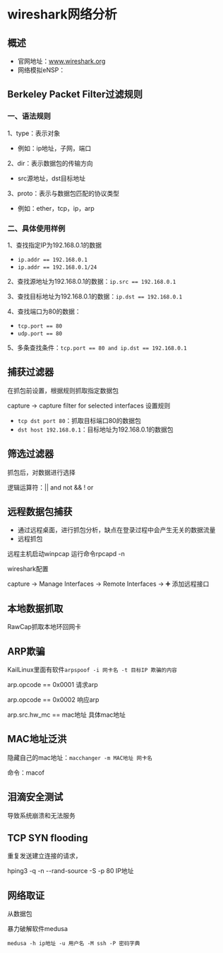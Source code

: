 # wireshark网络分析

## 概述

- 官网地址：www.wireshark.org
- 网络模拟eNSP：

## Berkeley Packet Filter过滤规则

### 一、语法规则

1、type：表示对象

- 例如：ip地址，子网，端口

2、dir：表示数据包的传输方向

- src源地址，dst目标地址

3、proto：表示与数据包匹配的协议类型

- 例如：ether，tcp，ip，arp

### 二、具体使用样例

1、查找指定IP为192.168.0.1的数据

- `ip.addr == 192.168.0.1`  
- `ip.addr == 192.168.0.1/24` 

2、查找源地址为192.168.0.1的数据：`ip.src == 192.168.0.1` 

3、查找目标地址为192.168.0.1的数据：`ip.dst == 192.168.0.1` 

4、查找端口为80的数据：

- `tcp.port == 80` 
- `udp.port == 80` 

5、多条查找条件：`tcp.port == 80 and ip.dst == 192.168.0.1` 

## 捕获过滤器

在抓包前设置，根据规则抓取指定数据包

capture $\to$ capture filter for selected interfaces 设置规则

- `tcp dst port 80`：抓取目标端口80的数据包
- `dst host 192.168.0.1`：目标地址为192.168.0.1的数据包

## 筛选过滤器

抓包后，对数据进行选择

逻辑运算符：|| and not && ! or

## 远程数据包捕获

- 通过远程桌面，进行抓包分析，缺点在登录过程中会产生无关的数据流量
- 远程抓包

远程主机启动winpcap 运行命令rpcapd -n

wireshark配置

capture $\to$ Manage Interfaces $\to$ Remote Interfaces $\to$ ➕ 添加远程接口

## 本地数据抓取

RawCap抓取本地环回网卡

## ARP欺骗

KailLinux里面有软件`arpspoof -i 网卡名 -t 目标IP 欺骗的内容` 

arp.opcode == 0x0001 请求arp

arp.opcode == 0x0002 响应arp

arp.src.hw_mc == mac地址 具体mac地址

## MAC地址泛洪

隐藏自己的mac地址：`macchanger -m MAC地址 网卡名` 

命令：macof

## 泪滴安全测试

导致系统崩溃和无法服务

## TCP SYN flooding

重复发送建立连接的请求，

hping3 -q -n --rand-source -S -p 80 IP地址

## 网络取证

从数据包

暴力破解软件medusa

`medusa -h ip地址 -u 用户名 -M ssh -P 密码字典`

